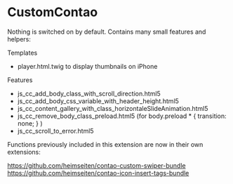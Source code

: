 # CustomContao

Nothing is switched on by default. Contains many small features and helpers:

Templates
- player.html.twig to display thumbnails on iPhone

Features
- js_cc_add_body_class_with_scroll_direction.html5
- js_cc_add_body_css_variable_with_header_height.html5
- js_cc_content_gallery_with_class_horizontaleSlideAnimation.html5
- js_cc_remove_body_class_preload.html5 (for body.preload * { transition: none; } )
- js_cc_scroll_to_error.html5

Functions previously included in this extension are now in their own extensions:

https://github.com/heimseiten/contao-custom-swiper-bundle
https://github.com/heimseiten/contao-icon-insert-tags-bundle
